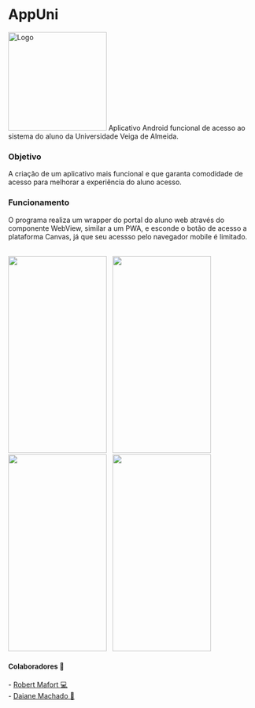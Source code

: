 # AppUni
<img src="https://user-images.githubusercontent.com/73988556/224574639-48197ec8-f4ef-42eb-9b19-ec8154521a6e.jpeg" alt="Logo" width="200" height="200">
Aplicativo Android funcional de acesso ao sistema do aluno da Universidade Veiga de Almeida.

<h3> Objetivo </h3>
A criação de um aplicativo mais funcional e que garanta comodidade de acesso para melhorar a experiência do aluno acesso. 

<h3> Funcionamento </h3>
O programa realiza um wrapper do portal do aluno web através do componente WebView, similar a um PWA, e esconde o botão de acesso a plataforma Canvas, já que seu acessso pelo navegador mobile é limitado.

</br>
</br>

<p float="left">
  <img src="https://user-images.githubusercontent.com/73988556/224573405-7ffae360-38a6-48aa-8b5f-b3e9e4819473.jpeg" width="200" height="400"/> <span>&nbsp;</span>
  <img src="https://user-images.githubusercontent.com/73988556/233499796-a9e3c6f5-4881-4c17-8c20-cdecdb11cdcb.jpeg" width="200" height="400"/>  <span>&nbsp;</span>
  <img src="https://user-images.githubusercontent.com/73988556/224573399-793dd026-9d8b-4d67-9888-e6454475ce4f.jpeg" data-canonical-src="https://gyazo.com/eb5c5741b6a9a16c692170a41a49c858.png" width="200" height="400"/> <span>&nbsp;</span>
  <img src="https://user-images.githubusercontent.com/73988556/227794320-6699be1a-aa2c-4a98-a248-1fb9e94d9efe.jpeg" width="200" height="400"/>
</p>

<h4> Colaboradores 👥</h4>
- <a href="https://github.com/rbrmafort">Robert Mafort 💻<a/>
</br>
- <a href="https://www.linkedin.com/in/daianemartins14/">Daiane Machado 🎨</a>
